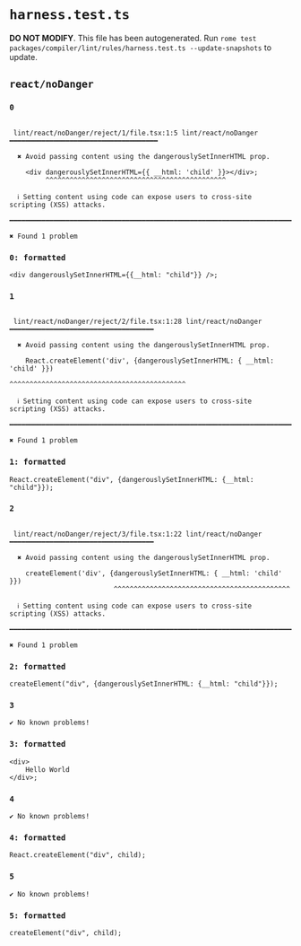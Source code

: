 # `harness.test.ts`

**DO NOT MODIFY**. This file has been autogenerated. Run `rome test packages/compiler/lint/rules/harness.test.ts --update-snapshots` to update.

## `react/noDanger`

### `0`

```

 lint/react/noDanger/reject/1/file.tsx:1:5 lint/react/noDanger ━━━━━━━━━━━━━━━━━━━━━━━━━━━━━━━━━━━━━

  ✖ Avoid passing content using the dangerouslySetInnerHTML prop.

    <div dangerouslySetInnerHTML={{ __html: 'child' }}></div>;
         ^^^^^^^^^^^^^^^^^^^^^^^^^^^^^^^^^^^^^^^^^^^^^

  ℹ Setting content using code can expose users to cross-site scripting (XSS) attacks.

━━━━━━━━━━━━━━━━━━━━━━━━━━━━━━━━━━━━━━━━━━━━━━━━━━━━━━━━━━━━━━━━━━━━━━━━━━━━━━━━━━━━━━━━━━━━━━━━━━━━

✖ Found 1 problem

```

### `0: formatted`

```
<div dangerouslySetInnerHTML={{__html: "child"}} />;

```

### `1`

```

 lint/react/noDanger/reject/2/file.tsx:1:28 lint/react/noDanger ━━━━━━━━━━━━━━━━━━━━━━━━━━━━━━━━━━━━

  ✖ Avoid passing content using the dangerouslySetInnerHTML prop.

    React.createElement('div', {dangerouslySetInnerHTML: { __html: 'child' }})
                                ^^^^^^^^^^^^^^^^^^^^^^^^^^^^^^^^^^^^^^^^^^^^

  ℹ Setting content using code can expose users to cross-site scripting (XSS) attacks.

━━━━━━━━━━━━━━━━━━━━━━━━━━━━━━━━━━━━━━━━━━━━━━━━━━━━━━━━━━━━━━━━━━━━━━━━━━━━━━━━━━━━━━━━━━━━━━━━━━━━

✖ Found 1 problem

```

### `1: formatted`

```
React.createElement("div", {dangerouslySetInnerHTML: {__html: "child"}});

```

### `2`

```

 lint/react/noDanger/reject/3/file.tsx:1:22 lint/react/noDanger ━━━━━━━━━━━━━━━━━━━━━━━━━━━━━━━━━━━━

  ✖ Avoid passing content using the dangerouslySetInnerHTML prop.

    createElement('div', {dangerouslySetInnerHTML: { __html: 'child' }})
                          ^^^^^^^^^^^^^^^^^^^^^^^^^^^^^^^^^^^^^^^^^^^^

  ℹ Setting content using code can expose users to cross-site scripting (XSS) attacks.

━━━━━━━━━━━━━━━━━━━━━━━━━━━━━━━━━━━━━━━━━━━━━━━━━━━━━━━━━━━━━━━━━━━━━━━━━━━━━━━━━━━━━━━━━━━━━━━━━━━━

✖ Found 1 problem

```

### `2: formatted`

```
createElement("div", {dangerouslySetInnerHTML: {__html: "child"}});

```

### `3`

```
✔ No known problems!

```

### `3: formatted`

```
<div>
	Hello World
</div>;

```

### `4`

```
✔ No known problems!

```

### `4: formatted`

```
React.createElement("div", child);

```

### `5`

```
✔ No known problems!

```

### `5: formatted`

```
createElement("div", child);

```
